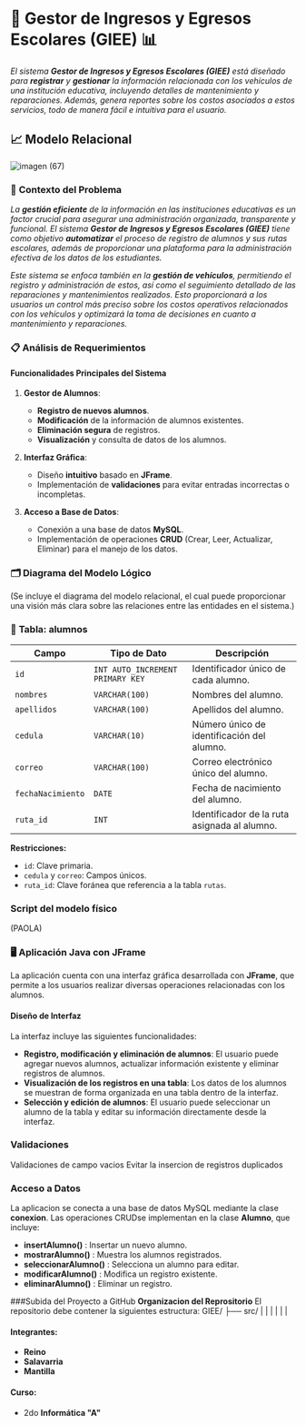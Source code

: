 # 🚗 **Gestor de Ingresos y Egresos Escolares (GIEE)** 📊

*El sistema **Gestor de Ingresos y Egresos Escolares (GIEE)** está diseñado para **registrar** y **gestionar** la información relacionada con los vehículos de una institución educativa, incluyendo detalles de mantenimiento y reparaciones. Además, genera reportes sobre los costos asociados a estos servicios, todo de manera fácil e intuitiva para el usuario.*

## 📈 **Modelo Relacional**
![imagen (67)](https://github.com/user-attachments/assets/f9f37a34-890a-4848-be7c-639c1dc48f77)

### 📝 **Contexto del Problema**

*La **gestión eficiente** de la información en las instituciones educativas es un factor crucial para asegurar una administración organizada, transparente y funcional. El sistema **Gestor de Ingresos y Egresos Escolares (GIEE)** tiene como objetivo **automatizar** el proceso de registro de alumnos y sus rutas escolares, además de proporcionar una plataforma para la administración efectiva de los datos de los estudiantes.*

*Este sistema se enfoca también en la **gestión de vehículos**, permitiendo el registro y administración de estos, así como el seguimiento detallado de las reparaciones y mantenimientos realizados. Esto proporcionará a los usuarios un control más preciso sobre los costos operativos relacionados con los vehículos y optimizará la toma de decisiones en cuanto a mantenimiento y reparaciones.*

### 📋 **Análisis de Requerimientos**

#### **Funcionalidades Principales del Sistema**

1. **Gestor de Alumnos**:
   - **Registro de nuevos alumnos**.
   - **Modificación** de la información de alumnos existentes.
   - **Eliminación segura** de registros.
   - **Visualización** y consulta de datos de los alumnos.

2. **Interfaz Gráfica**:
   - Diseño **intuitivo** basado en **JFrame**.
   - Implementación de **validaciones** para evitar entradas incorrectas o incompletas.

3. **Acceso a Base de Datos**:
   - Conexión a una base de datos **MySQL**.
   - Implementación de operaciones **CRUD** (Crear, Leer, Actualizar, Eliminar) para el manejo de los datos.

### 🗂️ **Diagrama del Modelo Lógico**
(Se incluye el diagrama del modelo relacional, el cual puede proporcionar una visión más clara sobre las relaciones entre las entidades en el sistema.)

### 📝 **Tabla: alumnos**

| **Campo**         | **Tipo de Dato**    | **Descripción**                                              |
|-------------------|---------------------|--------------------------------------------------------------|
| `id`              | `INT AUTO_INCREMENT PRIMARY KEY` | Identificador único de cada alumno.                           |
| `nombres`         | `VARCHAR(100)`      | Nombres del alumno.                                           |
| `apellidos`       | `VARCHAR(100)`      | Apellidos del alumno.                                         |
| `cedula`          | `VARCHAR(10)`       | Número único de identificación del alumno.                   |
| `correo`          | `VARCHAR(100)`      | Correo electrónico único del alumno.                          |
| `fechaNacimiento` | `DATE`              | Fecha de nacimiento del alumno.                               |
| `ruta_id`         | `INT`               | Identificador de la ruta asignada al alumno.                  |

**Restricciones:**
- `id`: Clave primaria.
- `cedula` y `correo`: Campos únicos.
- `ruta_id`: Clave foránea que referencia a la tabla `rutas`.



### Script del modelo físico 
(PAOLA)


### 🖥️ **Aplicación Java con JFrame**

La aplicación cuenta con una interfaz gráfica desarrollada con **JFrame**, que permite a los usuarios realizar diversas operaciones relacionadas con los alumnos.

#### **Diseño de Interfaz**

La interfaz incluye las siguientes funcionalidades:

- **Registro, modificación y eliminación de alumnos**: El usuario puede agregar nuevos alumnos, actualizar información existente y eliminar registros de alumnos.
- **Visualización de los registros en una tabla**: Los datos de los alumnos se muestran de forma organizada en una tabla dentro de la interfaz.
- **Selección y edición de alumnos**: El usuario puede seleccionar un alumno de la tabla y editar su información directamente desde la interfaz.


### Validaciones
Validaciones de campo vacios 
Evitar la insercion de registros duplicados 

### Acceso a Datos 
La aplicacion se conecta a una base de datos MySQL mediante la clase **conexion**. Las operaciones CRUDse implementan en la clase **Alumno**, que incluye:
- **insertAlumno()** : Insertar un nuevo alumno. 
- **mostrarAlumno()** : Muestra los alumnos registrados. 
- **seleccionarAlumno()** : Selecciona un alumno para editar.
- **modificarAlumno()** : Modifica un registro existente.
- **eliminarAlumno()** : Eliminar un registro.

###Subida del Proyecto a GitHub
**Organizacion del Reprositorio**
El repositorio debe contener la siguientes estructura:
GIEE/
├── src/
|
|
|
|
|
|














#### **Integrantes:**
- **Reino**
- **Salavarria**
- **Mantilla**

#### **Curso:**
- 2do **Informática "A"**
  
  
